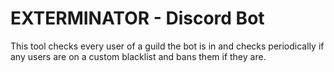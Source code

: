 # EXTERMINATOR - Discord Bot
This tool checks every user of a guild the bot is in and checks periodically if any users are on a custom blacklist and bans them if they are.
